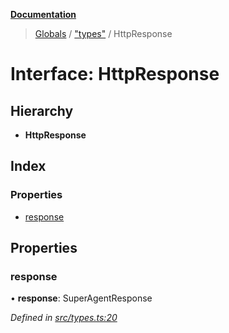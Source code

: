 **[Documentation](../README.md)**

> [Globals](../README.md) / ["types"](../modules/_types_.md) / HttpResponse

# Interface: HttpResponse

## Hierarchy

- **HttpResponse**

## Index

### Properties

- [response](_types_.httpresponse.md#response)

## Properties

### response

• **response**: SuperAgentResponse

_Defined in [src/types.ts:20](https://github.com/distributhor/paygate-sdk/blob/1278863/src/types.ts#L20)_
